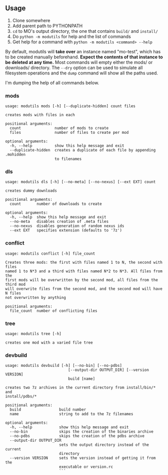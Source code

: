 ## Usage ##

1. Clone somewhere
2. Add parent path to PYTHONPATH
3. `cd` to MO's output directory, the one that contains `build/` and `install/`
4. Do `python -m modutils` for help and the list of commands
5. Get help for a command with `python -m modutils <command> --help`

By default, modutils will **take over** an instance named "mo-test", which has to be created manually beforehand. **Expect the contents of that instance to be deleted at any time.** Most commands will empty either the mods/ or downloads/ directory. The `--dry` option can be used to simulate all filesystem operations and the `dump` command will show all the paths used.

I'm dumping the help of all commands below.

### mods ###
```
usage: modutils mods [-h] [--duplicate-hidden] count files

creates mods with files in each

positional arguments:
  count               number of mods to create
  files               number of files to create per mod

optional arguments:
  -h, --help          show this help message and exit
  --duplicate-hidden  creates a duplicate of each file by appending .mohidden
                      to filenames
```
                      
### dls ###
```
usage: modutils dls [-h] [--no-meta] [--no-nexus] [--ext EXT] count

creates dummy downloads

positional arguments:
  count       number of downloads to create

optional arguments:
  -h, --help  show this help message and exit
  --no-meta   disables creation of .meta files
  --no-nexus  disables generation of random nexus ids
  --ext EXT   specifies extension (defaults to '7z')
```

### conflict ###
```
usage: modutils conflict [-h] file_count

Creates three mods: the first with files named 1 to N, the second with files
named 1 to N*3 and a third with files named N*2 to N*3. All files from the
first mods will be overwritten by the second mod, all files from the third mod
will overwrite files from the second mod, and the second mod will have N files
not overwritten by anything

positional arguments:
  file_count  number of conflicting files
```

### tree ###
```
usage: modutils tree [-h]

creates one mod with a varied file tree
```

### devbuild ###
```
usage: modutils devbuild [-h] [--no-bin] [--no-pdbs]
                            [--output-dir OUTPUT_DIR] [--version VERSION]
                            build [name]

creates two 7z archives in the current directory from install/bin/* and
install/pdbs/*

positional arguments:
  build                 build number
  name                  string to add to the 7z filenames

optional arguments:
  -h, --help            show this help message and exit
  --no-bin              skips the creation of the binaries archive
  --no-pdbs             skips the creation of the pdbs archive
  --output-dir OUTPUT_DIR
                        sets the output directory instead of the current
                        directory
  --version VERSION     sets the version instead of getting it from the
                        executable or version.rc
                        ```
